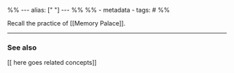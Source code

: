 %% ---
alias: [" "]
--- %%
%% - metadata
	- tags: #
%%

Recall the practice of [[Memory Palace]]. 

-------------
### See also
[[ here goes related concepts]]
